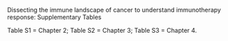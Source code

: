 Dissecting the immune landscape of cancer to understand immunotherapy response: Supplementary Tables

Table S1 = Chapter 2;
Table S2 = Chapter 3;
Table S3 = Chapter 4.
